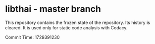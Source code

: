 # libthai - master branch

This repository contains the frozen state of the repository.
Its history is cleared. It is used only for static code
analysis with Codacy.

Commit Time: 1729391230